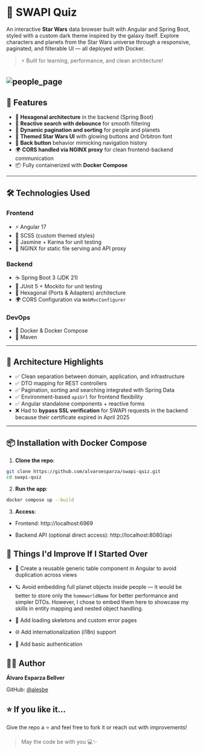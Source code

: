 # 🌌 SWAPI Quiz

An interactive **Star Wars** data browser built with Angular and Spring Boot, styled with a custom dark theme inspired by the galaxy itself. Explore characters and planets from the Star Wars universe through a responsive, paginated, and filterable UI — all deployed with Docker.

> ⚡ Built for learning, performance, and clean architecture!

## ![people_page](https://i.imgur.com/E6htTzv.png)

## 🚀 Features

- 🧱 **Hexagonal architecture** in the backend (Spring Boot)
- 🔁 **Reactive search with debounce** for smooth filtering
- 📄 **Dynamic pagination and sorting** for people and planets
- 🎨 **Themed Star Wars UI** with glowing buttons and Orbitron font
- 🔁 **Back button** behavior mimicking navigation history
- 🌍 **CORS handled via NGINX proxy** for clean frontend-backend communication
- 📦 Fully containerized with **Docker Compose**

---

## 🛠️ Technologies Used

### Frontend

- ⚡ Angular 17
- 💅 SCSS (custom themed styles)
- 🧪 Jasmine + Karma for unit testing
- 🚀 NGINX for static file serving and API proxy

### Backend

- ☕ Spring Boot 3 (JDK 21)
- 🧪 JUnit 5 + Mockito for unit testing
- 🧱 Hexagonal (Ports & Adapters) architecture
- 🌍 CORS Configuration via `WebMvcConfigurer`

### DevOps

- 🐳 Docker & Docker Compose
- 🐘 Maven

---

## 🧩 Architecture Highlights

- ✅ Clean separation between domain, application, and infrastructure
- ✅ DTO mapping for REST controllers
- ✅ Pagination, sorting and searching integrated with Spring Data
- ✅ Environment-based `apiUrl` for frontend flexibility
- ✅ Angular standalone components + reactive forms
- ❌ Had to **bypass SSL verification** for SWAPI requests in the backend because their certificate expired in April 2025

---

## 📦 Installation with Docker Compose

1. **Clone the repo**:

```bash
git clone https://github.com/alvaroesparza/swapi-quiz.git
cd swapi-quiz
```

2. **Run the app**:

```bash
docker compose up --build
```

3. **Access**:

- Frontend: http://localhost:6969

- Backend API (optional direct access): http://localhost:8080/api

## 🔧 Things I'd Improve If I Started Over

- 🧩 Create a reusable generic table component in Angular to avoid duplication across views

- 🪐 Avoid embedding full planet objects inside people — it would be better to store only the `homeworldName` for better performance and simpler DTOs. However, I chose to embed them here to showcase my skills in entity mapping and nested object handling.

- 🧼 Add loading skeletons and custom error pages

- 🌐 Add internationalization (i18n) support

- 🔐 Add basic authentication

## 👨‍💻 Author

**Álvaro Esparza Bellver**

GitHub: [@alesbe](https://github.com/alesbe)

## ⭐ If you like it...

Give the repo a ⭐ and feel free to fork it or reach out with improvements!

> May the code be with you 💻✨
